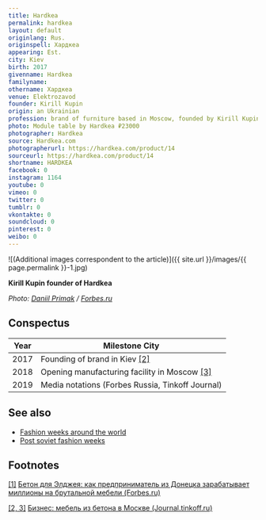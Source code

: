 ```yaml
---
title: Hardkea
permalink: hardkea
layout: default
originlang: Rus.
originspell: Хардкеa
appearing: Est.
city: Kiev
birth: 2017
givenname: Hardkea
familyname:
othername: Хардкеa
venue: Elektrozavod
founder: Kirill Kupin
origin: an Ukrainian
profession: brand of furniture based in Moscow, founded by Kirill Kupin
photo: Module table by Hardkea ₽23000
photographer: Hardkea
source: Hardkea.com
photographerurl: https://hardkea.com/product/14
sourceurl: https://hardkea.com/product/14
shortname: HARDKEA
facebook: 0
instagram: 1164
youtube: 0
vimeo: 0
twitter: 0
tumblr: 0
vkontakte: 0
soundcloud: 0
pinterest: 0
weibo: 0
---
```


<!---
To edit top block see
icon "Meta Data"
on right menu
Full edit instructions
indexmod.gq/edit
-->

![(Additional images correspondent to the article)]({{ site.url }}/images/{{ page.permalink }}-1.jpg)

**Kirill Kupin founder of Hardkea**

*Photo: [Daniil Primak](https://www.forbes.ru/karera-i-svoy-biznes/384659-beton-dlya-eldzheya-kak-predprinimatel-iz-donecka-zarabatyvaet-milliony) / [Forbes.ru](https://www.forbes.ru/karera-i-svoy-biznes/384659-beton-dlya-eldzheya-kak-predprinimatel-iz-donecka-zarabatyvaet-milliony)*

## Сonspectus

|Year|Milestone City|
|-|-|
|2017|Founding of brand in Kiev <span id="a2">[\[2\]](#f2)</span>|
|2018|Opening manufacturing facility in Moscow <span id="a2">[\[3\]](#f2)</span>|
|2019|Media notations (Forbes Russia, Tinkoff Journal)|

## See also

+ [Fashion weeks around the world](fashion-weeks-around-the-world)
+ [Post soviet fashion weeks](post-soviet-fashion-weeks)

## Footnotes

[[1]](#a1) <span id="f1"></span> [Бетон для Элджея: как предприниматель из Донецка зарабатывает миллионы на брутальной мебели (Forbes.ru)](https://www.forbes.ru/karera-i-svoy-biznes/384659-beton-dlya-eldzheya-kak-predprinimatel-iz-donecka-zarabatyvaet-milliony)

[[2, 3]](#a2) <span id="f2"></span> [Бизнес: мебель из бетона в Москве (Journal.tinkoff.ru)](https://journal.tinkoff.ru/beton/)
